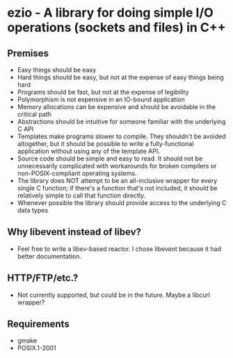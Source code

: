 ezio - A library for doing simple I/O operations (sockets and files) in C++
===========================================================================

Premises
--------

* Easy things should be easy
* Hard things should be easy, but not at the expense of easy things
  being hard
* Programs should be fast, but not at the expense of legibility
* Polymorphism is not expensive in an IO-bound application
* Memory allocations can be expensive and should be avoidable in the
  critical path
* Abstractions should be intuitive for someone familiar with the
  underlying C API
* Templates make programs slower to compile.  They shouldn't be
  avoided altogether, but it should be possible to write a
  fully-functional application without using any of the template API.
* Source code should be simple and easy to read.  It should not be
  unnecessarily complicated with workarounds for broken compilers or
  non-POSIX-compliant operating systems.
* The library does NOT attempt to be an all-inclusive wrapper for
  every single C function; if there's a function that's not included,
  it should be relatively simple to call that function directly.
* Whenever possible the library should provide access to the
  underlying C data types

Why libevent instead of libev?
------------------------------

* Feel free to write a libev-based reactor.  I chose libevent because
  it had better documentation.

HTTP/FTP/etc.?
--------------

* Not currently supported, but could be in the future.  Maybe a
  libcurl wrapper?

Requirements
-------------

* gmake
* POSIX.1-2001

